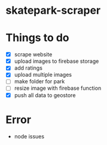 # skatepark-scraper

# Things to do

- [x] scrape website
- [x] upload images to firebase storage
- [X] add ratings
- [X] upload multiple images
- [ ] make folder for park
- [ ] resize image with firebase function
- [X] push all data to geostore

# Error
- node issues 